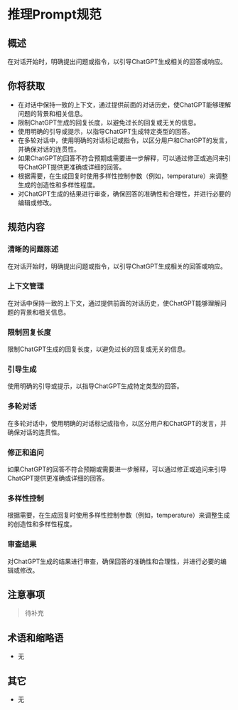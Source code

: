 # 推理Prompt规范

## 概述

在对话开始时，明确提出问题或指令，以引导ChatGPT生成相关的回答或响应。

## 你将获取

- 在对话中保持一致的上下文，通过提供前面的对话历史，使ChatGPT能够理解问题的背景和相关信息。
- 限制ChatGPT生成的回复长度，以避免过长的回复或无关的信息。
- 使用明确的引导或提示，以指导ChatGPT生成特定类型的回答。
- 在多轮对话中，使用明确的对话标记或指令，以区分用户和ChatGPT的发言，并确保对话的连贯性。
- 如果ChatGPT的回答不符合预期或需要进一步解释，可以通过修正或追问来引导ChatGPT提供更准确或详细的回答。
- 根据需要，在生成回复时使用多样性控制参数（例如，temperature）来调整生成的创造性和多样性程度。
- 对ChatGPT生成的结果进行审查，确保回答的准确性和合理性，并进行必要的编辑或修改。

## 规范内容

### 清晰的问题陈述

在对话开始时，明确提出问题或指令，以引导ChatGPT生成相关的回答或响应。

### 上下文管理

在对话中保持一致的上下文，通过提供前面的对话历史，使ChatGPT能够理解问题的背景和相关信息。

### 限制回复长度

限制ChatGPT生成的回复长度，以避免过长的回复或无关的信息。

### 引导生成

使用明确的引导或提示，以指导ChatGPT生成特定类型的回答。

### 多轮对话

在多轮对话中，使用明确的对话标记或指令，以区分用户和ChatGPT的发言，并确保对话的连贯性。

### 修正和追问

如果ChatGPT的回答不符合预期或需要进一步解释，可以通过修正或追问来引导ChatGPT提供更准确或详细的回答。

### 多样性控制

根据需要，在生成回复时使用多样性控制参数（例如，temperature）来调整生成的创造性和多样性程度。

### 审查结果

对ChatGPT生成的结果进行审查，确保回答的准确性和合理性，并进行必要的编辑或修改。

## 注意事项

> 待补充

## 术语和缩略语

- 无

## 其它

- 无